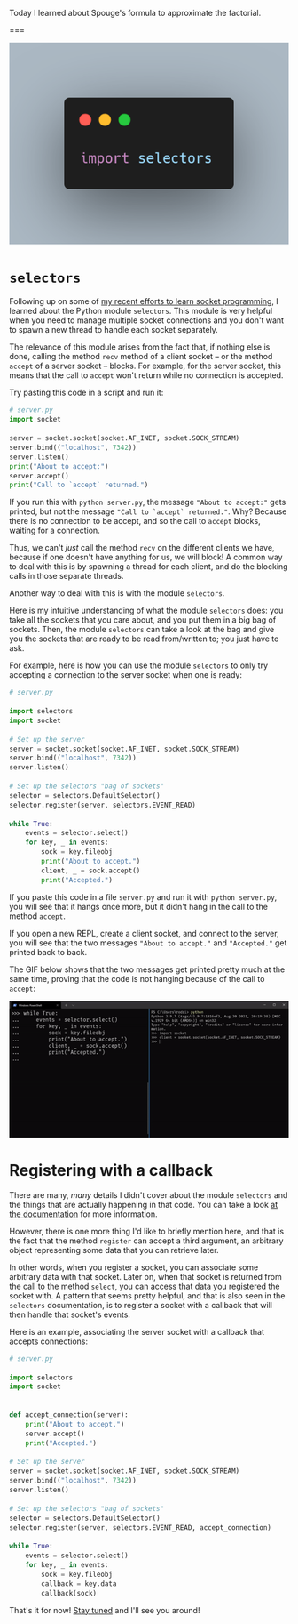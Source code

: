Today I learned about Spouge's formula to approximate the factorial.

===

![The Python import statement that allows us to use the Python module `selectors`.](thumbnail.png)


# `selectors`

Following up on some of [my recent efforts to learn socket programming][sockets-for-dummies],
I learned about the Python module `selectors`.
This module is very helpful when you need to manage multiple socket connections
and you don't want to spawn a new thread to handle each socket separately.

The relevance of this module arises from the fact that, if nothing else is done,
calling the method `recv` method of a client socket – or the method `accept` of a server socket – blocks.
For example, for the server socket, this means that the call to `accept` won't return while no connection is accepted.

Try pasting this code in a script and run it:

```py
# server.py
import socket

server = socket.socket(socket.AF_INET, socket.SOCK_STREAM)
server.bind(("localhost", 7342))
server.listen()
print("About to accept:")
server.accept()
print("Call to `accept` returned.")
```

If you run this with `python server.py`, the message `"About to accept:"` gets printed,
but not the message ``"Call to `accept` returned."``.
Why?
Because there is no connection to be accept, and so the call to `accept` blocks,
waiting for a connection.

Thus, we can't _just_ call the method `recv` on the different clients we have,
because if one doesn't have anything for us, we will block!
A common way to deal with this is by spawning a thread for each client,
and do the blocking calls in those separate threads.

Another way to deal with this is with the module `selectors`.

Here is my intuitive understanding of what the module `selectors` does:
you take all the sockets that you care about, and you put them in a big bag of sockets.
Then, the module `selectors` can take a look at the bag and give you the sockets
that are ready to be read from/written to; you just have to ask.

For example, here is how you can use the module `selectors` to only
try accepting a connection to the server socket when one is ready:

```py
# server.py

import selectors
import socket

# Set up the server
server = socket.socket(socket.AF_INET, socket.SOCK_STREAM)
server.bind(("localhost", 7342))
server.listen()

# Set up the selectors "bag of sockets"
selector = selectors.DefaultSelector()
selector.register(server, selectors.EVENT_READ)

while True:
    events = selector.select()
    for key, _ in events:
        sock = key.fileobj
        print("About to accept.")
        client, _ = sock.accept()
        print("Accepted.")
```

If you paste this code in a file `server.py` and run it with `python server.py`,
you will see that it hangs once more, but it didn't hang in the call to the method `accept`.

If you open a new REPL, create a client socket, and connect to the server,
you will see that the two messages `"About to accept."` and `"Accepted."` get printed back to back.

The GIF below shows that the two messages get printed pretty much at the same time,
proving that the code is not hanging because of the call to `accept`:

![GIF that proves that the Python module `selectors` allows multiplexing between sockets.](_selectors_accept_doesnt_block.gif)


# Registering with a callback

There are many, _many_ details I didn't cover about the module `selectors` and the things that are actually happening in that code.
You can take a look [at the documentation][selectors-docs] for more information.

However, there is one more thing I'd like to briefly mention here,
and that is the fact that the method `register` can accept a third argument,
an arbitrary object representing some data that you can retrieve later.

In other words, when you register a socket,
you can associate some arbitrary data with that socket.
Later on, when that socket is returned from the call to the method `select`,
you can access that data you registered the socket with.
A pattern that seems pretty helpful, and that is also seen in the `selectors` documentation,
is to register a socket with a callback that will then handle that socket's events.

Here is an example, associating the server socket with a callback that accepts connections:

```py
# server.py

import selectors
import socket


def accept_connection(server):
    print("About to accept.")
    server.accept()
    print("Accepted.")

# Set up the server
server = socket.socket(socket.AF_INET, socket.SOCK_STREAM)
server.bind(("localhost", 7342))
server.listen()

# Set up the selectors "bag of sockets"
selector = selectors.DefaultSelector()
selector.register(server, selectors.EVENT_READ, accept_connection)

while True:
    events = selector.select()
    for key, _ in events:
        sock = key.fileobj
        callback = key.data
        callback(sock)
```


That's it for now! [Stay tuned][subscribe] and I'll see you around!

[subscribe]: /subscribe
[sockets-for-dummies]: /blog/sockets-for-dummies
[selectors-docs]: https://docs.python.org/3/library/selectors
